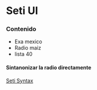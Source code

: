 # Seti UI

### Contenido
* Exa mexico
* Radio maiz
* lista 40


#### Sintanonizar la radio directamente 

[Seti Syntax](http://rixol.github.io/radios/)